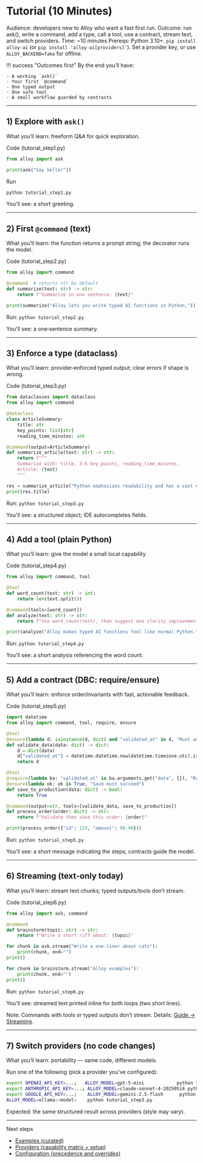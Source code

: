 # Tutorial (10 Minutes)

Audience: developers new to Alloy who want a fast first run.
Outcome: run ask(), write a command, add a type, call a tool, use a contract, stream text, and switch providers.
Time: ~10 minutes
Prereqs: Python 3.10+. `pip install alloy-ai` (or `pip install 'alloy-ai[providers]'`). Set a provider key, or use `ALLOY_BACKEND=fake` for offline.

!!! success "Outcomes first"
    By the end you’ll have:

    - A working `ask()`
    - Your first `@command`
    - One typed output
    - One safe tool
    - A small workflow guarded by contracts

---

## 1) Explore with `ask()`

What you’ll learn: freeform Q&A for quick exploration.

Code (tutorial_step1.py)
```python
from alloy import ask

print(ask("Say hello!"))
```

Run
```bash
python tutorial_step1.py
```

You'll see: a short greeting.

---

## 2) First `@command` (text)

What you’ll learn: the function returns a prompt string; the decorator runs the model.

Code (tutorial_step2.py)
```python
from alloy import command

@command  # returns str by default
def summarize(text: str) -> str:
    return f"Summarize in one sentence: {text}"

print(summarize("Alloy lets you write typed AI functions in Python."))
```

Run: `python tutorial_step2.py`

You'll see: a one‑sentence summary.

---

## 3) Enforce a type (dataclass)

What you’ll learn: provider‑enforced typed output; clear errors if shape is wrong.

Code (tutorial_step3.py)
```python
from dataclasses import dataclass
from alloy import command

@dataclass
class ArticleSummary:
    title: str
    key_points: list[str]
    reading_time_minutes: int

@command(output=ArticleSummary)
def summarize_article(text: str) -> str:
    return f"""
    Summarize with: title, 3–5 key_points, reading_time_minutes.
    Article: {text}
    """

res = summarize_article("Python emphasizes readability and has a vast ecosystem.")
print(res.title)
```

Run: `python tutorial_step3.py`

You'll see: a structured object; IDE autocompletes fields.

---

## 4) Add a tool (plain Python)

What you’ll learn: give the model a small local capability.

Code (tutorial_step4.py)
```python
from alloy import command, tool

@tool
def word_count(text: str) -> int:
    return len(text.split())

@command(tools=[word_count])
def analyze(text: str) -> str:
    return f"Use word_count(text), then suggest one clarity improvement.\nText: {text}"

print(analyze("Alloy makes typed AI functions feel like normal Python."))
```

Run: `python tutorial_step4.py`

You'll see: a short analysis referencing the word count.

---

## 5) Add a contract (DBC: require/ensure)

What you’ll learn: enforce order/invariants with fast, actionable feedback.

Code (tutorial_step5.py)
```python
import datetime
from alloy import command, tool, require, ensure

@tool
@ensure(lambda d: isinstance(d, dict) and "validated_at" in d, "Must add validated_at")
def validate_data(data: dict) -> dict:
    d = dict(data)
    d["validated_at"] = datetime.datetime.now(datetime.timezone.utc).isoformat()
    return d

@tool
@require(lambda ba: "validated_at" in ba.arguments.get("data", {}), "Run validate_data first")
@ensure(lambda ok: ok is True, "Save must succeed")
def save_to_production(data: dict) -> bool:
    return True

@command(output=str, tools=[validate_data, save_to_production])
def process_order(order: dict) -> str:
    return f"Validate then save this order: {order}"

print(process_order({"id": 123, "amount": 99.99}))
```

Run: `python tutorial_step5.py`

You'll see: a short message indicating the steps; contracts guide the model.

---

## 6) Streaming (text‑only today)

What you’ll learn: stream text chunks; typed outputs/tools don’t stream.

Code (tutorial_step6.py)
```python
from alloy import ask, command

@command
def brainstorm(topic: str) -> str:
    return f"Write a short riff about: {topic}"

for chunk in ask.stream("Write a one-liner about cats"):
    print(chunk, end="")
print()

for chunk in brainstorm.stream("Alloy examples"):
    print(chunk, end="")
print()
```

Run: `python tutorial_step6.py`

You'll see: streamed text printed inline for both loops (two short lines).

Note: Commands with tools or typed outputs don’t stream. Details: [Guide → Streaming](../guide/streaming.md).

---

## 7) Switch providers (no code changes)

What you’ll learn: portability — same code, different models.

Run one of the following (pick a provider you’ve configured):
```bash
export OPENAI_API_KEY=...;   ALLOY_MODEL=gpt-5-mini            python tutorial_step3.py
export ANTHROPIC_API_KEY=...; ALLOY_MODEL=claude-sonnet-4-20250514 python tutorial_step3.py
export GOOGLE_API_KEY=...;    ALLOY_MODEL=gemini-2.5-flash      python tutorial_step3.py
ALLOY_MODEL=ollama:<model>    python tutorial_step3.py
```

Expected: the same structured result across providers (style may vary).

---

Next steps
- [Examples (curated)](../examples/index.md)
- [Providers (capability matrix + setup)](../guide/providers.md)
- [Configuration (precedence and overrides)](../guide/configuration.md)
